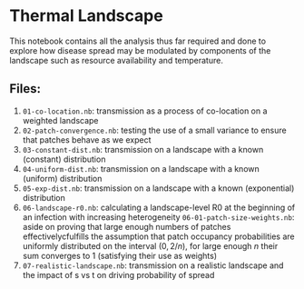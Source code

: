 # Thermal Landscape 

This notebook contains all the analysis thus far required and done to explore how disease spread may be modulated by components of the landscape such as resource availability and temperature. 

## Files:
   1. `01-co-location.nb`: transmission as a process of co-location on a weighted landscape 
   2. `02-patch-convergence.nb`: testing the use of a small variance to ensure that patches behave as we expect
   3. `03-constant-dist.nb`: transmission on a landscape with a known (constant) distribution
   4. `04-uniform-dist.nb`: transmission on a landscape with a known (uniform) distribution
   5. `05-exp-dist.nb`: transmission on a landscape with a known (exponential) distribution
   6. `06-landscape-r0.nb`: calculating a landscape-level R0 at the beginning of an infection with
   increasing heterogeneity 
      `06-01-patch-size-weights.nb`: aside on proving that large enough numbers of patches effectivelycfulfills the assumption that patch occupancy probabilities are uniformly distributed on the interval $(0, 2/n)$, for large enough $n$ their sum converges to 1 (satisfying their use as weights)
   7. `07-realistic-landscape.nb`: transmission on a realistic landscape and the impact of s vs t on driving 
   probability of spread
